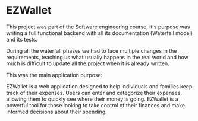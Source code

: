 # EZWallet

This project was part of the Software engineering course, it's purpose was writing a full functional backend with all its documentation (Waterfall model) and its tests.

During all the waterfall phases we had to face multiple changes in the requirements, teaching us what usually happens in the real world and how much is difficult to update all the project
when it is already written.

This was the main application purpose:

EZWallet is a web application designed to help individuals and families keep track of their 
expenses. Users can enter and categorize their expenses, allowing them to quickly see where their 
money is going. EZWallet is a powerful tool for those looking to take control of their finances and 
make informed decisions about their spending.
